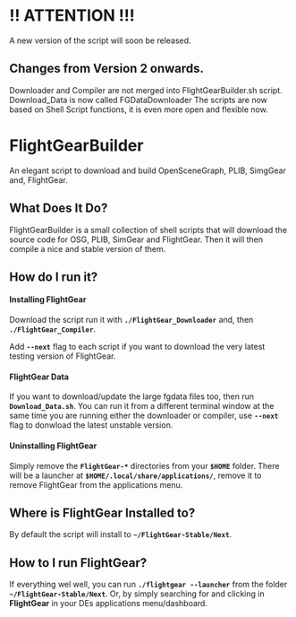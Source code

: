 # !! ATTENTION !!!
A new version of the script will soon be released.
## Changes from Version 2 onwards.
Downloader and Compiler are not merged into FlightGearBuilder.sh script.
Download_Data is now called FGDataDownloader
The scripts are now based on Shell Script functions, it is even more open and flexible now.

# FlightGearBuilder
An elegant script to download and build OpenSceneGraph, PLIB, SimgGear and,
FlightGear.

## What Does It Do?
FlightGearBuilder is a small collection of shell scripts that will download the source code for OSG, PLIB, SimGear and FlightGear.
Then it will then compile a nice and stable version of them.

## How do I run it?

#### Installing FlightGear
Download the script run it with **`./FlightGear_Downloader`** and,
then **`./FlightGear_Compiler`**.

Add **`--next`** flag to each script if you want to download the very
latest testing version of FlightGear.

#### FlightGear Data
If you want to download/update the large fgdata files too,
then run **`Download_Data.sh`**.
You can run it from a different terminal window at the same time
you are running either the downloader or compiler, use **`--next`** flag
to donwload the latest unstable version.

#### Uninstalling FlightGear
Simply remove the **`FlightGear-*`** directories from your **`$HOME`** folder.
There will be a launcher at **`$HOME/.local/share/applications/`**, remove it to remove FlightGear from the applications menu.

## Where is FlightGear Installed to?
By default the script will install to **`~/FlightGear-Stable/Next`**.

## How to I run FlightGear?
If everything wel well, you can run **`./flightgear --launcher`** from
the folder **`~/FlightGear-Stable/Next`**.
Or, by simply searching for and clicking in **FlightGear** in your DEs applications menu/dashboard.


